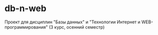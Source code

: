 # db-n-web
Проект для дисциплин "Базы данных" и "Технологии Интернет и WEB-программирования" (3 курс, осенний семестр)
